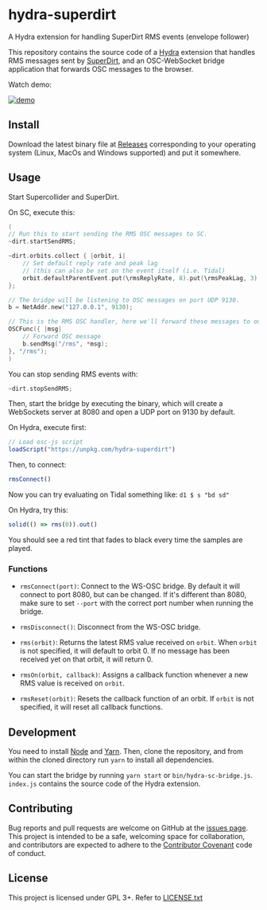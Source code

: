 # hydra-superdirt

A Hydra extension for handling SuperDirt RMS events (envelope follower)

This repository contains the source code of a [Hydra](https://hydra.ojack.xyz/)
extension that handles RMS messages sent by
[SuperDirt](https://github.com/musikinformatik/SuperDirt), and an OSC-WebSocket
bridge application that forwards OSC messages to the browser.

Watch demo:

[![demo](https://user-images.githubusercontent.com/4862/190862964-ca9eaa34-5782-4cb4-b3f7-87d461b0e685.gif)](https://www.youtube.com/watch?v=i5JoCTLqGSw)

## Install

Download the latest binary file at
[Releases](https://github.com/munshkr/hydra-superdirt/releases) corresponding to
your operating system (Linux, MacOs and Windows supported) and put it somewhere.

## Usage

Start Supercollider and SuperDirt.

On SC, execute this:

```c
(
// Run this to start sending the RMS OSC messages to SC.
~dirt.startSendRMS;

~dirt.orbits.collect { |orbit, i|
	// Set default reply rate and peak lag
	// (this can also be set on the event itself (i.e. Tidal)
	orbit.defaultParentEvent.put(\rmsReplyRate, 8).put(\rmsPeakLag, 3);
};

// The bridge will be listening to OSC messages on port UDP 9130.
b = NetAddr.new("127.0.0.1", 9130);

// This is the RMS OSC handler, here we'll forward these messages to our bridge
OSCFunc({ |msg|
	// Forward OSC message
	b.sendMsg("/rms", *msg);
}, "/rms");
)
```

You can stop sending RMS events with:

```c
~dirt.stopSendRMS;
```

Then, start the bridge by executing the binary, which will create a WebSockets
server at 8080 and open a UDP port on 9130 by default.

On Hydra, execute first:

```js
// Load osc-js script
loadScript("https://unpkg.com/hydra-superdirt")
```

Then, to connect:

```js
rmsConnect()
```

Now you can try evaluating on Tidal something like: `d1 $ s "bd sd"`

On Hydra, try this:

```js
solid(() => rms(0)).out()
```

You should see a red tint that fades to black every time the samples are played.

### Functions

* `rmsConnect(port)`: Connect to the WS-OSC bridge. By default it will connect
  to port 8080, but can be changed. If it's different than 8080, make sure to
  set `--port` with the correct port number when running the bridge.

* `rmsDisconnect()`: Disconnect from the WS-OSC bridge.

* `rms(orbit)`: Returns the latest RMS value received on `orbit`. When `orbit`
  is not specified, it will default to orbit 0. If no message has been received
  yet on that orbit, it will return 0.

* `rmsOn(orbit, callback)`: Assigns a callback function whenever a new RMS
  value is received on `orbit`.

* `rmsReset(orbit)`: Resets the callback function of an orbit. If `orbit` is not
  specified, it will reset all callback functions.

## Development

You need to install [Node](https://nodejs.org/en/) and
[Yarn](https://yarnpkg.com/).  Then, clone the repository, and from within the
cloned directory run `yarn` to install all dependencies.

You can start the bridge by running `yarn start` or `bin/hydra-sc-bridge.js`.
`index.js` contains the source code of the Hydra extension.

## Contributing

Bug reports and pull requests are welcome on GitHub at the [issues
page](https://github.com/munshkr/hydra-superdirt). This project is intended to
be a safe, welcoming space for collaboration, and contributors are expected to
adhere to the [Contributor Covenant](http://contributor-covenant.org) code of
conduct.

## License

This project is licensed under GPL 3+. Refer to [LICENSE.txt](LICENSE.txt)
